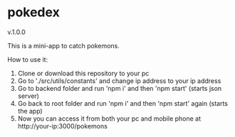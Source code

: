 # pokedex

v.1.0.0

This is a mini-app to catch pokemons.

How to use it:

1. Clone or download this repository to your pc
2. Go to './src/utils/constants' and change ip address to your ip address
3. Go to backend folder and run 'npm i' and then 'npm start' (starts json server)
4. Go back to root folder and run 'npm i' and then 'npm start' again (starts the app)
5. Now you can access it from both your pc and mobile phone at http://your-ip:3000/pokemons
